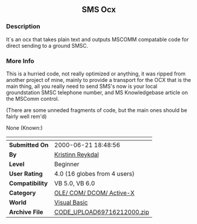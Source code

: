 ﻿<div align="center">

## SMS Ocx


</div>

### Description

It´s an ocx that takes plain text and outputs MSCOMM compatable code for direct sending to a ground SMSC.
 
### More Info
 
This is a hurried code, not really optimized or anything, it was ripped from another project of mine, mainly to provide a transport for the OCX that is the main thing, all you really need to send SMS's now is your local groundstation SMSC telephone number, and MS Knowledgebase article on the MSComm control.

(There are some unneded fragments of code, but the main ones should be fairly well rem'd)

None (Known:)


<span>             |<span>
---                |---
**Submitted On**   |2000-06-21 18:48:56
**By**             |[Kristinn Reykdal](https://github.com/Planet-Source-Code/PSCIndex/blob/master/ByAuthor/kristinn-reykdal.md)
**Level**          |Beginner
**User Rating**    |4.0 (16 globes from 4 users)
**Compatibility**  |VB 5\.0, VB 6\.0
**Category**       |[OLE/ COM/ DCOM/ Active\-X](https://github.com/Planet-Source-Code/PSCIndex/blob/master/ByCategory/ole-com-dcom-active-x__1-29.md)
**World**          |[Visual Basic](https://github.com/Planet-Source-Code/PSCIndex/blob/master/ByWorld/visual-basic.md)
**Archive File**   |[CODE\_UPLOAD69716212000\.zip](https://github.com/Planet-Source-Code/kristinn-reykdal-sms-ocx__1-9112/archive/master.zip)








